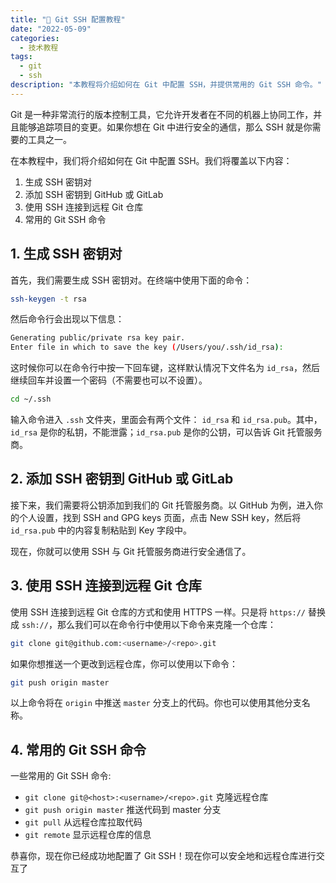 ```yaml
---
title: "🔐 Git SSH 配置教程"
date: "2022-05-09"
categories:
  - 技术教程
tags:
  - git
  - ssh
description: "本教程将介绍如何在 Git 中配置 SSH，并提供常用的 Git SSH 命令。"
---
```


Git 是一种非常流行的版本控制工具，它允许开发者在不同的机器上协同工作，并且能够追踪项目的变更。如果你想在 Git 中进行安全的通信，那么 SSH 就是你需要的工具之一。

在本教程中，我们将介绍如何在 Git 中配置 SSH。我们将覆盖以下内容：

1. 生成 SSH 密钥对
2. 添加 SSH 密钥到 GitHub 或 GitLab
3. 使用 SSH 连接到远程 Git 仓库
4. 常用的 Git SSH 命令

## 1. 生成 SSH 密钥对

首先，我们需要生成 SSH 密钥对。在终端中使用下面的命令：

```bash
ssh-keygen -t rsa
```

然后命令行会出现以下信息：

```bash
Generating public/private rsa key pair.
Enter file in which to save the key (/Users/you/.ssh/id_rsa):
```

这时候你可以在命令行中按一下回车键，这样默认情况下文件名为 `id_rsa`，然后继续回车并设置一个密码（不需要也可以不设置）。

```bash
cd ~/.ssh
```

输入命令进入 `.ssh` 文件夹，里面会有两个文件： `id_rsa` 和 `id_rsa.pub`。其中，`id_rsa` 是你的私钥，不能泄露；`id_rsa.pub` 是你的公钥，可以告诉 Git 托管服务商。

## 2. 添加 SSH 密钥到 GitHub 或 GitLab

接下来，我们需要将公钥添加到我们的 Git 托管服务商。以 GitHub 为例，进入你的个人设置，找到 SSH and GPG keys 页面，点击 New SSH key，然后将 `id_rsa.pub` 中的内容复制粘贴到 Key 字段中。

现在，你就可以使用 SSH 与 Git 托管服务商进行安全通信了。

## 3. 使用 SSH 连接到远程 Git 仓库

使用 SSH 连接到远程 Git 仓库的方式和使用 HTTPS 一样。只是将 `https://` 替换成 `ssh://`，那么我们可以在命令行中使用以下命令来克隆一个仓库：

```bash
git clone git@github.com:<username>/<repo>.git
```

如果你想推送一个更改到远程仓库，你可以使用以下命令：

```bash
git push origin master
```

以上命令将在 `origin` 中推送 `master` 分支上的代码。你也可以使用其他分支名称。

## 4. 常用的 Git SSH 命令

一些常用的 Git SSH 命令:

- `git clone git@<host>:<username>/<repo>.git` 克隆远程仓库
- `git push origin master` 推送代码到 master 分支
- `git pull` 从远程仓库拉取代码
- `git remote` 显示远程仓库的信息

恭喜你，现在你已经成功地配置了 Git SSH！现在你可以安全地和远程仓库进行交互了